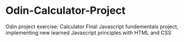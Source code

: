 # Odin-Calculator-Project
Odin project exercise: Calculator
Final Javascript fundementals project, implementing new learned Javascript principles with HTML and CSS
